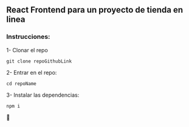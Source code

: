 ## React Frontend para un proyecto de tienda en linea

### Instrucciones:

1- Clonar el repo
```
git clone repoGithubLink
```

2- Entrar en el repo:

```
cd repoName
```

3- Instalar las dependencias:
```
npm i
```

:rocket:
